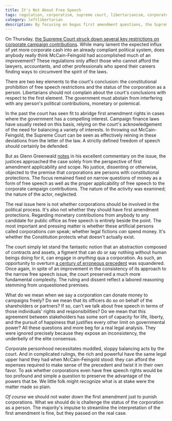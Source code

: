 ```yaml
---
title: It's Not About Free Speech
tags: regulation, corporatism, supreme court, libertarianism, corporate personhood
category: leftlibertarian
description: By focusing on bogus first amendment questions, the Supreme Court missed the real case - are corporations persons?
---
```


On Thursday, [the Supreme Court struck down several key restrictions on corporate campaign contributions](http://www.courthousenews.com/2010/01/23/U_S_Supreme_Court.htm). While many lament the expected influx of yet more corporate cash into an already compliant political system, does anybody really think McCain-Feingold had accomplished much of an improvement? These regulations only affect those who cannot afford the lawyers, accountants, and other professionals who spend their careers finding ways to circumvent the spirit of the laws.

There are two key elements to the court's conclusion: the constitutional prohibition of free speech restrictions and the status of the corporation as a person. Libertarians should not complain about the court's conclusions with respect to the first element. The government must abstain from interfering with any person's political contributions, monetary or polemical. 

In the past the court has seen fit to abridge first amendment rights in cases where the government has a compelling interest. Campaign finance laws have usually rested on this basis, relying on the court's acknowledgement of the need for balancing a variety of interests. In throwing out McCain-Feingold, the Supreme Court can be seen as effectively reining in these deviations from the letter of the law. A strictly defined freedom of speech should certainly be defended.

But as Glenn Greenwald [notes](http://www.salon.com/news/opinion/glenn_greenwald/2010/01/23/citizens_united/index.html) in his excellent commentary on the issue, the justices approached the case solely from the perspective of first amendment applicability and scope. No justice, dissenting or otherwise, objected to the premise that corporations are persons with constitutional protections. The focus remained fixed on narrow questions of money as a form of free speech as well as the proper applicability of free speech to the corporate campaign contributions. The nature of the activity was examined; the nature of the actor, neglected.

The real issue here is not whether corporations should be involved in the political process. It's also not whether they should have first amendment protections. Regarding monetary contributions from anybody to any candidate for public office as free speech is entirely beside the point. The most important and pressing matter is whether these artificial persons called corporations _can_ speak; whether legal fictions _can_ spend money. It's whether the Constitution protects what doesn't actually exist.

The court simply let stand the fantastic notion that an abstraction composed of contracts and assets, a figment that can do or say nothing without human beings doing for it, can engage in _anything_ qua a corporation. As such, an opportunity to overturn [a century of erroneous precedent](http://en.wikipedia.org/wiki/Santa_Clara_County_v._Southern_Pacific_Railroad) was squandered. Once again, in spite of an improvement in the consistency of its approach to the narrow free speech issue, the court preserved a much more fundamental complexity. The ruling and dissent reflect a labored reasoning stemming from unquestioned premises. 

What do we mean when we say a corporation can donate money to campaigns freely? Do we mean that its officers do so on behalf of the shareholders or partners? If so, can't we talk about free speech in terms of those individuals' rights and responsibilities? Do we mean that this agreement between stakeholders has some sort of capacity for life, liberty, and the pursuit of happiness that justifies every other limit on governmental power? All these questions and more beg for a real legal analysis. They were ignored precisely because they expose an inconsistency, the underbelly of the elite consensus.

Corporate personhood necessitates muddled, sloppy balancing acts by the court. And in complicated rulings, the rich and powerful have the same legal upper hand they had when McCain-Feingold stood: they can afford the expenses required to make sense of the precedent and twist it in their own favor. To ask whether corporations even have free speech rights would be too profound and simple a question to preserve the advantage of the powers that be. We little folk might recognize what is at stake were the matter made so plain.

_Of course_ we should not water down the first amendment just to punish corporations. What we should do is challenge the status of the corporation as a person. The majority's impulse to streamline the interpretation of the first amendment is fine, but they passed on the real case.